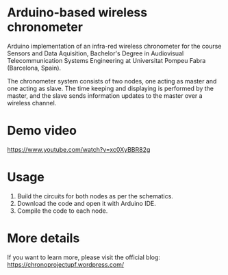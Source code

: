 # Arduino-based wireless chronometer
Arduino implementation of an infra-red wireless chronometer for the course Sensors and Data Aquisition, Bachelor's Degree in Audiovisual Telecommunication Systems Engineering at Universitat Pompeu Fabra (Barcelona, Spain). 

The chronometer system consists of two nodes, one acting as master and one acting as slave. The time keeping and displaying is performed by the master, and the slave sends information updates to the master over a wireless channel.

# Demo video
https://www.youtube.com/watch?v=xc0XyBBR82g

# Usage
1) Build the circuits for both nodes as per the schematics.
2) Download the code and open it with Arduino IDE.
3) Compile the code to each node.

# More details
If you want to learn more, please visit the official blog:
https://chronoprojectupf.wordpress.com/
